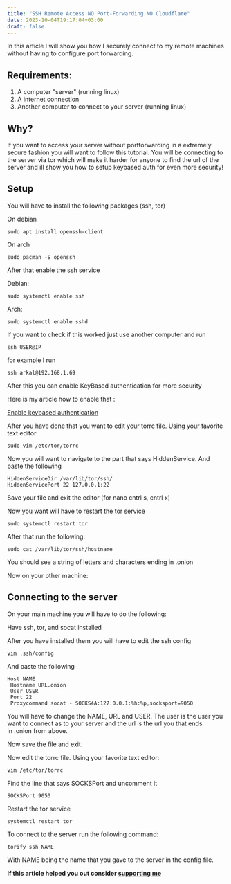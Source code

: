 ```yaml
---
title: "SSH Remote Access NO Port-Forwarding NO Cloudflare"
date: 2023-10-04T19:17:04+03:00
draft: false
---
```

In this article I will show you how I securely connect to my remote machines without having to configure port forwarding.

## Requirements:
1. A computer "server" (running linux)
2. A internet connection
3. Another computer to connect to your server (running linux)

## Why?
If you want to access your server without portforwarding in a extremely secure fashion you will want to follow this tutorial. You will be connecting to the server via tor which will make it harder for anyone to find the url of the server and ill show you how to setup keybased auth for even more security!

## Setup
You will have to install the following packages (ssh, tor)

On debian

`sudo apt install openssh-client`

On arch

`sudo pacman -S openssh`

After that enable the ssh service

Debian:

`sudo systemctl enable ssh`

Arch:

`sudo systemctl enable sshd`

If you want to check if this worked just use another computer and run

`ssh USER@IP`

for example I run

`ssh arkal@192.168.1.69`

After this you can enable KeyBased authentication for more security

Here is my article how to enable that :

[Enable keybased authentication](https://4rkal.eu.org/posts/sssh/)

After you have done that you want to edit your torrc file. Using your favorite text editor

`sudo vim /etc/tor/torrc`

Now you will want to navigate to the part that says HiddenService. And paste the following

```
HiddenServiceDir /var/lib/tor/ssh/
HiddenServicePort 22 127.0.0.1:22
```

Save your file and exit the editor (for nano cntrl s, cntrl x)

Now you want will have to restart the tor service

`sudo systemctl restart tor`

After that run the following:

`sudo cat /var/lib/tor/ssh/hostname`

You should see a string of letters and characters ending in .onion 

Now on your other machine:

## Connecting to the server

On your main machine you will have to do the following:

Have ssh, tor, and socat installed

After you have installed them you will have to edit the ssh config

`vim .ssh/config`

And paste the following
```
Host NAME
 Hostname URL.onion
 User USER
 Port 22
 Proxycommand socat - SOCKS4A:127.0.0.1:%h:%p,socksport=9050
```

You will have to change the NAME, URL and USER. The user is the user you want to connect as to your server and the url is the url you that ends in .onion from above.

Now save the file and exit.

Now edit the torrc file. Using your favorite text editor:

`vim /etc/tor/torrc`

Find the line that says SOCKSPort and uncomment it

`SOCKSPort 9050`

Restart the tor service

`systemctl restart tor`

To connect to the server run the following command:

`torify ssh NAME`

With NAME being the name that you gave to the server in the config file.

**If this article helped you out consider [supporting me](https://4rkal.eu.org/donate)**
